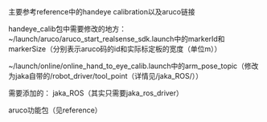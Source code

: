 主要参考reference中的handeye calibration以及aruco链接

handeye_calib包中需要修改的地方：
~/launch/aruco/aruco_start_realsense_sdk.launch中的markerId和markerSize（分别表示aruco码的id和实际标定板的宽度（单位m））

~/launch/online/online_hand_to_eye_calib.launch中的arm_pose_topic（修改为jaka自带的/robot_driver/tool_point（详情见/jaka_ROS/））

需要添加的：
jaka_ROS（其实只需要jaka_ros_driver）

aruco功能包（见reference）
